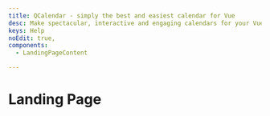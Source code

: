 ```yaml
---
title: QCalendar - simply the best and easiest calendar for Vue
desc: Make spectacular, interactive and engaging calendars for your Vue app
keys: Help
noEdit: true,
components:
  - LandingPageContent

---
```


# Landing Page

<landing-page-content />
